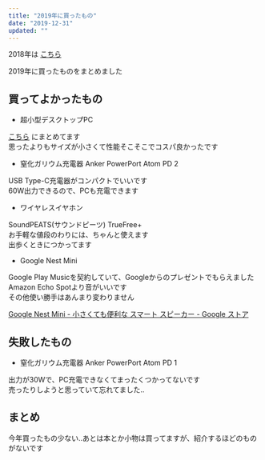 ```yaml
---
title: "2019年に買ったもの"
date: "2019-12-31"
updated: ""
---
```


2018年は [こちら](https://blog.freks.jp/bestbuy-2018)  

2019年に買ったものをまとめました  

## 買ってよかったもの

- 超小型デスクトップPC

[こちら](https://blog.freks.jp/intel-nuc-BLKNUC7I7DNKE) にまとめてます  
思ったよりもサイズが小さくて性能そこそこでコスパ良かったです

- 窒化ガリウム充電器 Anker PowerPort Atom PD 2  

USB Type-C充電器がコンパクトでいいです  
60W出力できるので、PCも充電できます  

- ワイヤレスイヤホン

SoundPEATS(サウンドピーツ) TrueFree+  
お手軽な値段のわりには、ちゃんと使えます  
出歩くときにつかってます  

- Google Nest Mini

Google Play Musicを契約していて、Googleからのプレゼントでもらえました  
Amazon Echo Spotより音がいいです  
その他使い勝手はあんまり変わりません

[Google Nest Mini \- 小さくても便利な スマート スピーカー \- Google ストア](https://store.google.com/jp/product/google_nest_mini)

## 失敗したもの

- 窒化ガリウム充電器 Anker PowerPort Atom PD 1

出力が30Wで、PC充電できなくてまったくつかってないです  
売ったりしようと思っていて忘れてました..

## まとめ

今年買ったもの少ない..あとは本とか小物は買ってますが、紹介するほどのものがないです  
